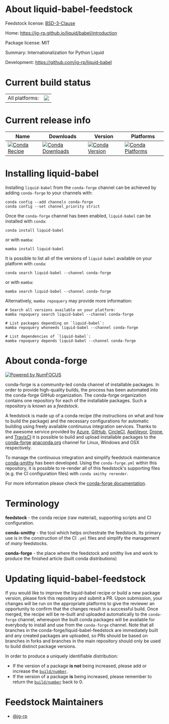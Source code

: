 About liquid-babel-feedstock
============================

Feedstock license: [BSD-3-Clause](https://github.com/conda-forge/liquid-babel-feedstock/blob/main/LICENSE.txt)

Home: https://jg-rp.github.io/liquid/babel/introduction

Package license: MIT

Summary: Internationalization for Python Liquid

Development: https://github.com/jg-rp/liquid-babel

Current build status
====================


<table><tr><td>All platforms:</td>
    <td>
      <a href="https://dev.azure.com/conda-forge/feedstock-builds/_build/latest?definitionId=17791&branchName=main">
        <img src="https://dev.azure.com/conda-forge/feedstock-builds/_apis/build/status/liquid-babel-feedstock?branchName=main">
      </a>
    </td>
  </tr>
</table>

Current release info
====================

| Name | Downloads | Version | Platforms |
| --- | --- | --- | --- |
| [![Conda Recipe](https://img.shields.io/badge/recipe-liquid--babel-green.svg)](https://anaconda.org/conda-forge/liquid-babel) | [![Conda Downloads](https://img.shields.io/conda/dn/conda-forge/liquid-babel.svg)](https://anaconda.org/conda-forge/liquid-babel) | [![Conda Version](https://img.shields.io/conda/vn/conda-forge/liquid-babel.svg)](https://anaconda.org/conda-forge/liquid-babel) | [![Conda Platforms](https://img.shields.io/conda/pn/conda-forge/liquid-babel.svg)](https://anaconda.org/conda-forge/liquid-babel) |

Installing liquid-babel
=======================

Installing `liquid-babel` from the `conda-forge` channel can be achieved by adding `conda-forge` to your channels with:

```
conda config --add channels conda-forge
conda config --set channel_priority strict
```

Once the `conda-forge` channel has been enabled, `liquid-babel` can be installed with `conda`:

```
conda install liquid-babel
```

or with `mamba`:

```
mamba install liquid-babel
```

It is possible to list all of the versions of `liquid-babel` available on your platform with `conda`:

```
conda search liquid-babel --channel conda-forge
```

or with `mamba`:

```
mamba search liquid-babel --channel conda-forge
```

Alternatively, `mamba repoquery` may provide more information:

```
# Search all versions available on your platform:
mamba repoquery search liquid-babel --channel conda-forge

# List packages depending on `liquid-babel`:
mamba repoquery whoneeds liquid-babel --channel conda-forge

# List dependencies of `liquid-babel`:
mamba repoquery depends liquid-babel --channel conda-forge
```


About conda-forge
=================

[![Powered by
NumFOCUS](https://img.shields.io/badge/powered%20by-NumFOCUS-orange.svg?style=flat&colorA=E1523D&colorB=007D8A)](https://numfocus.org)

conda-forge is a community-led conda channel of installable packages.
In order to provide high-quality builds, the process has been automated into the
conda-forge GitHub organization. The conda-forge organization contains one repository
for each of the installable packages. Such a repository is known as a *feedstock*.

A feedstock is made up of a conda recipe (the instructions on what and how to build
the package) and the necessary configurations for automatic building using freely
available continuous integration services. Thanks to the awesome service provided by
[Azure](https://azure.microsoft.com/en-us/services/devops/), [GitHub](https://github.com/),
[CircleCI](https://circleci.com/), [AppVeyor](https://www.appveyor.com/),
[Drone](https://cloud.drone.io/welcome), and [TravisCI](https://travis-ci.com/)
it is possible to build and upload installable packages to the
[conda-forge](https://anaconda.org/conda-forge) [anaconda.org](https://anaconda.org/)
channel for Linux, Windows and OSX respectively.

To manage the continuous integration and simplify feedstock maintenance
[conda-smithy](https://github.com/conda-forge/conda-smithy) has been developed.
Using the ``conda-forge.yml`` within this repository, it is possible to re-render all of
this feedstock's supporting files (e.g. the CI configuration files) with ``conda smithy rerender``.

For more information please check the [conda-forge documentation](https://conda-forge.org/docs/).

Terminology
===========

**feedstock** - the conda recipe (raw material), supporting scripts and CI configuration.

**conda-smithy** - the tool which helps orchestrate the feedstock.
                   Its primary use is in the construction of the CI ``.yml`` files
                   and simplify the management of *many* feedstocks.

**conda-forge** - the place where the feedstock and smithy live and work to
                  produce the finished article (built conda distributions)


Updating liquid-babel-feedstock
===============================

If you would like to improve the liquid-babel recipe or build a new
package version, please fork this repository and submit a PR. Upon submission,
your changes will be run on the appropriate platforms to give the reviewer an
opportunity to confirm that the changes result in a successful build. Once
merged, the recipe will be re-built and uploaded automatically to the
`conda-forge` channel, whereupon the built conda packages will be available for
everybody to install and use from the `conda-forge` channel.
Note that all branches in the conda-forge/liquid-babel-feedstock are
immediately built and any created packages are uploaded, so PRs should be based
on branches in forks and branches in the main repository should only be used to
build distinct package versions.

In order to produce a uniquely identifiable distribution:
 * If the version of a package **is not** being increased, please add or increase
   the [``build/number``](https://docs.conda.io/projects/conda-build/en/latest/resources/define-metadata.html#build-number-and-string).
 * If the version of a package **is** being increased, please remember to return
   the [``build/number``](https://docs.conda.io/projects/conda-build/en/latest/resources/define-metadata.html#build-number-and-string)
   back to 0.

Feedstock Maintainers
=====================

* [@jg-rp](https://github.com/jg-rp/)

